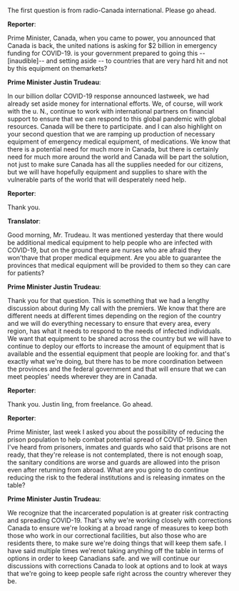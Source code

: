 

The first question is from radio-Canada international.
Please go ahead.



**Reporter**:

Prime Minister, Canada, when you came to power, you announced that Canada is back, the united nations is asking for $2 billion in emergency funding for COVID-19. is your government prepared to going this -- [inaudible]-- and setting aside -- to countries that are very hard hit and not by this equipment on themarkets?



**Prime Minister Justin Trudeau**:

In our billion dollar COVID-19 response announced lastweek, we had already set aside money for international efforts.
We, of course, will work with the u. N., continue to work with international partners on financial support to ensure that we can respond to this global pandemic with global resources.
Canada will be there to participate.
and I can also highlight on your second question that we are ramping up production of necessary equipment of emergency medical equipment, of medications.
We know that there is a potential need for much more in Canada, but there is certainly need for much more around the world and Canada will be part the solution, not just to make sure Canada has all the supplies needed for our citizens, but we will have hopefully equipment and supplies to share with the vulnerable parts of the world that will desperately need help.



**Reporter**:

Thank you.




**Translator**:

Good morning, Mr. Trudeau.
It was mentioned yesterday that there would be additional medical equipment to help people who are infected with COVID-19, but on the ground there are nurses who are afraid they won'thave that proper medical equipment.
Are you able to guarantee the provinces that medical equipment will be provided to them so they can care for patients?



**Prime Minister Justin Trudeau**:

Thank you for that question.
This is something that we had a lengthy discussion about during My call with the premiers.
We know that there are different needs at different times depending on the region of the country and we will do everything necessary to ensure that every area, every region, has what it needs to respond to the needs of infected individuals.
We want that equipment to be shared across the country but we will have to continue to deploy our efforts to increase the amount of equipment that is available and the essential equipment that people are looking for.
and that's exactly what we're doing, but there has to be more coordination between the provinces and the federal government and that will ensure that we can meet peoples' needs wherever they are in Canada.



**Reporter**:

Thank you.
Justin ling, from freelance.
Go ahead.



**Reporter**:

Prime Minister, last week I asked you about the possibility of reducing the prison population to help combat potential spread of COVID-19. Since then I've heard from prisoners, inmates and guards who said that prisons are not ready, that they're release is not contemplated, there is not enough soap, the sanitary conditions are worse and guards are allowed into the prison even after returning from abroad.
What are you going to do continue reducing the risk to the federal institutions and is releasing inmates on the table?



**Prime Minister Justin Trudeau**:

We recognize that the incarcerated population is at greater risk contracting and spreading COVID-19. That's why we're working closely with corrections Canada to ensure we're looking at a broad range of measures to keep both those who work in our correctional facilities, but also those who are residents there, to make sure we're doing things that will keep them safe.
I have said multiple times we'renot taking anything off the table in terms of options in order to keep Canadians safe.
and we will continue our discussions with corrections Canada to look at options and to look at ways that we're going to keep people safe right across the country wherever they be.
